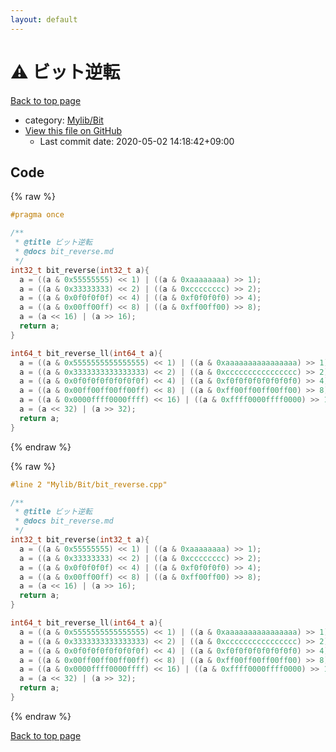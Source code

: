 ```yaml
---
layout: default
---
```


<!-- mathjax config similar to math.stackexchange -->
<script type="text/javascript" async
  src="https://cdnjs.cloudflare.com/ajax/libs/mathjax/2.7.5/MathJax.js?config=TeX-MML-AM_CHTML">
</script>
<script type="text/x-mathjax-config">
  MathJax.Hub.Config({
    TeX: { equationNumbers: { autoNumber: "AMS" }},
    tex2jax: {
      inlineMath: [ ['$','$'] ],
      processEscapes: true
    },
    "HTML-CSS": { matchFontHeight: false },
    displayAlign: "left",
    displayIndent: "2em"
  });
</script>

<script type="text/javascript" src="https://cdnjs.cloudflare.com/ajax/libs/jquery/3.4.1/jquery.min.js"></script>
<script src="https://cdn.jsdelivr.net/npm/jquery-balloon-js@1.1.2/jquery.balloon.min.js" integrity="sha256-ZEYs9VrgAeNuPvs15E39OsyOJaIkXEEt10fzxJ20+2I=" crossorigin="anonymous"></script>
<script type="text/javascript" src="../../../assets/js/copy-button.js"></script>
<link rel="stylesheet" href="../../../assets/css/copy-button.css" />


# :warning: ビット逆転

<a href="../../../index.html">Back to top page</a>

* category: <a href="../../../index.html#fe4a83e4dc2a7f834ed4cd85d6972a53">Mylib/Bit</a>
* <a href="{{ site.github.repository_url }}/blob/master/Mylib/Bit/bit_reverse.cpp">View this file on GitHub</a>
    - Last commit date: 2020-05-02 14:18:42+09:00




## Code

<a id="unbundled"></a>
{% raw %}
```cpp
#pragma once

/**
 * @title ビット逆転
 * @docs bit_reverse.md
 */
int32_t bit_reverse(int32_t a){
  a = ((a & 0x55555555) << 1) | ((a & 0xaaaaaaaa) >> 1);
  a = ((a & 0x33333333) << 2) | ((a & 0xcccccccc) >> 2);
  a = ((a & 0x0f0f0f0f) << 4) | ((a & 0xf0f0f0f0) >> 4);
  a = ((a & 0x00ff00ff) << 8) | ((a & 0xff00ff00) >> 8);
  a = (a << 16) | (a >> 16);
  return a;
}

int64_t bit_reverse_ll(int64_t a){
  a = ((a & 0x5555555555555555) << 1) | ((a & 0xaaaaaaaaaaaaaaaa) >> 1);
  a = ((a & 0x3333333333333333) << 2) | ((a & 0xcccccccccccccccc) >> 2);
  a = ((a & 0x0f0f0f0f0f0f0f0f) << 4) | ((a & 0xf0f0f0f0f0f0f0f0) >> 4);
  a = ((a & 0x00ff00ff00ff00ff) << 8) | ((a & 0xff00ff00ff00ff00) >> 8);
  a = ((a & 0x0000ffff0000ffff) << 16) | ((a & 0xffff0000ffff0000) >> 16);
  a = (a << 32) | (a >> 32);
  return a;
}

```
{% endraw %}

<a id="bundled"></a>
{% raw %}
```cpp
#line 2 "Mylib/Bit/bit_reverse.cpp"

/**
 * @title ビット逆転
 * @docs bit_reverse.md
 */
int32_t bit_reverse(int32_t a){
  a = ((a & 0x55555555) << 1) | ((a & 0xaaaaaaaa) >> 1);
  a = ((a & 0x33333333) << 2) | ((a & 0xcccccccc) >> 2);
  a = ((a & 0x0f0f0f0f) << 4) | ((a & 0xf0f0f0f0) >> 4);
  a = ((a & 0x00ff00ff) << 8) | ((a & 0xff00ff00) >> 8);
  a = (a << 16) | (a >> 16);
  return a;
}

int64_t bit_reverse_ll(int64_t a){
  a = ((a & 0x5555555555555555) << 1) | ((a & 0xaaaaaaaaaaaaaaaa) >> 1);
  a = ((a & 0x3333333333333333) << 2) | ((a & 0xcccccccccccccccc) >> 2);
  a = ((a & 0x0f0f0f0f0f0f0f0f) << 4) | ((a & 0xf0f0f0f0f0f0f0f0) >> 4);
  a = ((a & 0x00ff00ff00ff00ff) << 8) | ((a & 0xff00ff00ff00ff00) >> 8);
  a = ((a & 0x0000ffff0000ffff) << 16) | ((a & 0xffff0000ffff0000) >> 16);
  a = (a << 32) | (a >> 32);
  return a;
}

```
{% endraw %}

<a href="../../../index.html">Back to top page</a>

